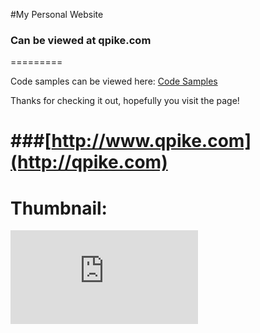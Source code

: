 #My Personal Website
### Can be viewed at qpike.com
=========


Code samples can be viewed here:
[Code Samples](https://github.com/qrpike/quintonpike.com/tree/master/assets/code)

Thanks for checking it out, hopefully you visit the page!


###[http://www.qpike.com](http://qpike.com)
=====

Thumbnail:
========
![image](http://free.pagepeeker.com/v2/thumbs.php?size=x&url=qpike.com)
 